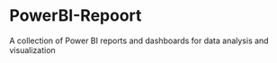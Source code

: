 # PowerBI-Repoort
A collection of Power BI reports and dashboards for data analysis and visualization
